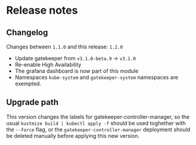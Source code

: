 # Release notes

## Changelog

Changes between `1.1.0` and this release: `1.2.0`

- Update gatekeeper from `v3.1.0-beta.9` -> `v3.1.0`
- Re-enable High Availability
- The grafana dashboard is now part of this module
- Namespaces `kube-system` and `gatekeeper-system` namespaces are exempted.

## Upgrade path

This version changes the labels for gatekeeper-controller-manager, so the usual `kustmize build | kubectl apply -f`
should be used toghether with the `--force` flag, or the `gatekeeper-controller-manager` deployment should be deleted
manually before applying this new version.
